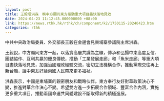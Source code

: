 ```yaml
---
layout: post
title: 王毅晤洪森　稱中方願同柬方推動重大項目盡快落地見效
date: 2024-04-23 11:12:45.000000000 +08:00
link: https://news.rthk.hk/rthk/ch/component/k2/1750115-20240423.htm
categories: rthk
---
```


中共中央政治局委員、外交部長王毅在金邊會見柬埔寨參議院主席洪森。

王毅說，中方願同柬方一起，以落實高層共識為主線，傳承和弘揚中柬高度互信、團結協作、互利共贏的優良傳統，推動「工業發展走廊」和「魚米走廊」等重大項目盡快落地見效，加強治國理政經驗交流，密切立法機構合作，推動黨際交往再上新台階，讓中柬友好給兩國人民帶來更多福祉。

洪森表示，中國是柬埔寨的親密朋友和戰略伙伴。柬方奉行友好對華政策決心不變，推進對華合作決心不變。希望雙方進一步拓展合作領域、豐富合作內涵，實施更多重大項目，推動兩國命運共同體建設不斷取得新的積極進展。
